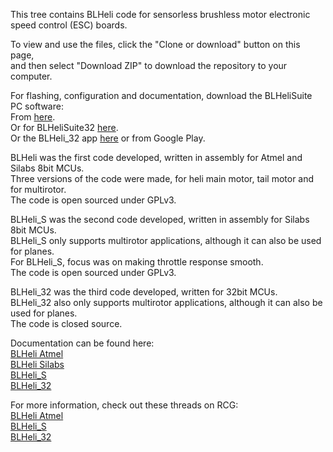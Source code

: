 This tree contains BLHeli code for sensorless brushless motor electronic speed control (ESC) boards.  
  
To view and use the files, click the "Clone or download" button on this page,  
and then select "Download ZIP" to download the repository to your computer.  
  
For flashing, configuration and documentation, download the BLHeliSuite PC software:  
From [here](https://www.mediafire.com/folder/dx6kfaasyo24l/BLHeliSuite).  
Or for BLHeliSuite32 [here](https://github.com/bitdump/BLHeli/releases).  
Or the BLHeli_32 app [here](https://github.com/bitdump/BLHeli/tree/master/BLHeli_32%20ARM/BLHeli_32%20Android%20APP) or from Google Play.  
  
BLHeli was the first code developed, written in assembly for Atmel and Silabs 8bit MCUs.  
Three versions of the code were made, for heli main motor, tail motor and for multirotor.  
The code is open sourced under GPLv3.  

BLHeli_S was the second code developed, written in assembly for Silabs 8bit MCUs.  
BLHeli_S only supports multirotor applications, although it can also be used for planes.  
For BLHeli_S, focus was on making throttle response smooth.  
The code is open sourced under GPLv3.  

BLHeli_32 was the third code developed, written for 32bit MCUs.  
BLHeli_32 also only supports multirotor applications, although it can also be used for planes.  
The code is closed source.  

Documentation can be found here:  
[BLHeli Atmel](https://github.com/bitdump/BLHeli/blob/master/Atmel/BLHeli%20manual%20Atmel%20Rev14.x.pdf)  
[BLHeli Silabs](https://github.com/bitdump/BLHeli/blob/master/SiLabs/BLHeli%20manual%20SiLabs%20Rev14.x.pdf)  
[BLHeli_S](https://github.com/bitdump/BLHeli/blob/master/BLHeli_S%20SiLabs/BLHeli_S%20manual%20SiLabs%20Rev16.x.pdf)  
[BLHeli_32](https://github.com/bitdump/BLHeli/blob/master/BLHeli_32%20ARM/BLHeli_32%20manual%20ARM%20Rev32.x.pdf)  

For more information, check out these threads on RCG:  
[BLHeli Atmel](http://www.rcgroups.com/forums/showthread.php?t=2136895)  
[BLHeli_S](https://www.rcgroups.com/forums/showthread.php?2640796)  
[BLHeli_32](https://www.rcgroups.com/forums/showthread.php?2864611)  

